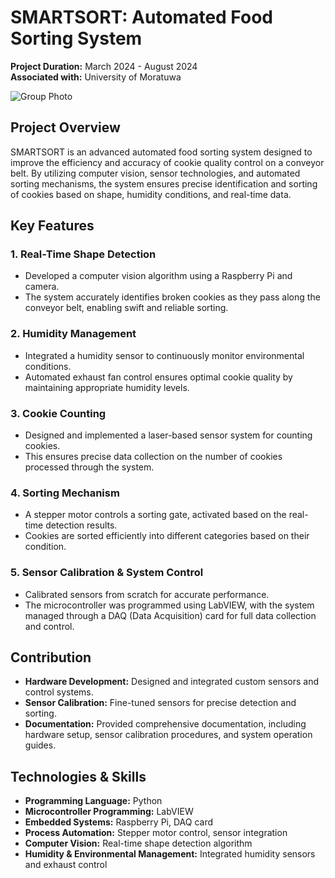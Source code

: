 # SMARTSORT: Automated Food Sorting System

**Project Duration:** March 2024 - August 2024  
**Associated with:** University of Moratuwa

![Group Photo](SmartSort_Images/Group_Photo.jpg)

## Project Overview
SMARTSORT is an advanced automated food sorting system designed to improve the efficiency and accuracy of cookie quality control on a conveyor belt. By utilizing computer vision, sensor technologies, and automated sorting mechanisms, the system ensures precise identification and sorting of cookies based on shape, humidity conditions, and real-time data.

## Key Features

### 1. Real-Time Shape Detection
- Developed a computer vision algorithm using a Raspberry Pi and camera.
- The system accurately identifies broken cookies as they pass along the conveyor belt, enabling swift and reliable sorting.

### 2. Humidity Management
- Integrated a humidity sensor to continuously monitor environmental conditions.
- Automated exhaust fan control ensures optimal cookie quality by maintaining appropriate humidity levels.

### 3. Cookie Counting
- Designed and implemented a laser-based sensor system for counting cookies.
- This ensures precise data collection on the number of cookies processed through the system.

### 4. Sorting Mechanism
- A stepper motor controls a sorting gate, activated based on the real-time detection results.
- Cookies are sorted efficiently into different categories based on their condition.

### 5. Sensor Calibration & System Control
- Calibrated sensors from scratch for accurate performance.
- The microcontroller was programmed using LabVIEW, with the system managed through a DAQ (Data Acquisition) card for full data collection and control.

## Contribution
- **Hardware Development:** Designed and integrated custom sensors and control systems.
- **Sensor Calibration:** Fine-tuned sensors for precise detection and sorting.
- **Documentation:** Provided comprehensive documentation, including hardware setup, sensor calibration procedures, and system operation guides.

## Technologies & Skills
- **Programming Language:** Python
- **Microcontroller Programming:** LabVIEW
- **Embedded Systems:** Raspberry Pi, DAQ card
- **Process Automation:** Stepper motor control, sensor integration
- **Computer Vision:** Real-time shape detection algorithm
- **Humidity & Environmental Management:** Integrated humidity sensors and exhaust control






